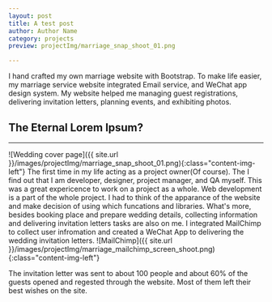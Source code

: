 ```yaml
---
layout: post
title: A test post
author: Author Name
category: projects
preview: projectImg/marriage_snap_shoot_01.png

---
```


I hand crafted my own marriage website with Bootstrap. To make life easier, my marriage service website integrated Email service, and WeChat app design system. My website helped me managing guest registrations, delivering invitation letters, planning events, and exhibiting photos. 

## The Eternal Lorem Ipsum? 
-----

![Wedding cover page]({{ site.url }}/images/projectImg/marriage_snap_shoot_01.png){:class="content-img-left"}
The first time in my life acting as a project owner(Of course). The I find out that I am developer, designer, project manager, and QA myself. This was a great expericence to work on a project as a whole. Web development is a part of the whole project. I had to think of the apparance of the website and make decision of using which funcations and libraries. What's more, besides booking place and prepare wedding details, collecting information and delivering invitation letters tasks are also on me. I integrated MailChimp to collect user infromation and created a WeChat App to delivering the wedding invitation letters. 
![MailChimp]({{ site.url }}/images/projectImg/marriage_mailchimp_screen_shoot.png){:class="content-img-left"}

The invitation letter was sent to about 100 people and about 60% of the guests opened and regested through the website. Most of them left their best wishes on the site. 
